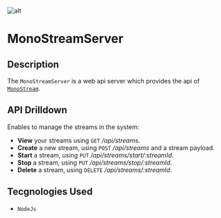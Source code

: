 ![alt](https://github.com/M0noStream/monostream-client/blob/main/client/public/mono-stream-logo.ico)

# MonoStreamServer

## Description
The `MonoStreamServer` is a web api server which provides the api of [`MonoStream`](https://github.com/M0noStream).

## API Drilldown
Enables to manage the streams in the system:
- **View** your streams using `GET` */api/streams*.
- **Create** a new stream, using `POST` */api/streams* and a stream payload.
- **Start** a stream, using `PUT` */api/streams/start/:streamId*.
- **Stop** a stream, using `PUT` */api/streams/stop/:streamId*.
- **Delete** a stream, using `DELETE` */api/streams/:streamId*.

## Tecgnologies Used
- `NodeJs`